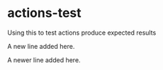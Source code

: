 # actions-test
Using this to test actions produce expected results

A new line added here.

A newer line added here.